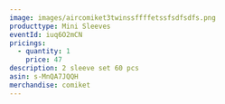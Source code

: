 ```yaml
---
image: images/aircomiket3twinssffffetssfsdfsdfs.png
producttype: Mini Sleeves
eventId: iuq6O2mCN
pricings:
  - quantity: 1
    price: 47
description: 2 sleeve set 60 pcs
asin: s-MnQA7JQQH
merchandise: comiket
---
```


